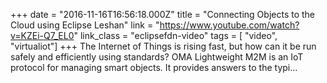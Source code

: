 +++
date = "2016-11-16T16:56:18.000Z"
title = "Connecting Objects to the Cloud using Eclipse Leshan"
link = "https://www.youtube.com/watch?v=KZEi-Q7_EL0"
link_class  = "eclipsefdn-video"
tags = [ "video", "virtualiot"]
+++
The Internet of Things is rising fast, but how can it be run safely and efficiently using standards?  OMA Lightweight M2M is an IoT protocol for managing smart objects. It provides answers to the typi…